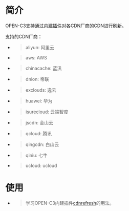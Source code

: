 # 简介

OPEN-C3支持通过[内建插件](/内建插件/README.md)对各CDN厂商的CDN进行刷新。

支持的CDN厂商：
* > aliyun: 阿里云
* > aws: AWS
* > chinacache: 蓝汛
* > dnion: 帝联
* > exclouds: 逸云
* > huawei: 华为
* > isurecloud: 云端智度
* > jscdn: 金山云
* > qcloud: 腾讯
* > qingcdn: 白山云
* > qiniu: 七牛
* > ucloud: ucloud

# 使用

* > 学习OPEN-C3内建插件[cdnrefresh](/cdnrefresh/README.md)的用法。